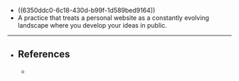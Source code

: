 - ((6350ddc0-6c18-430d-b99f-1d589bed9164))
- A practice that treats a personal website as a constantly evolving landscape where you develop your ideas in public.
- ---
- ## References
	-